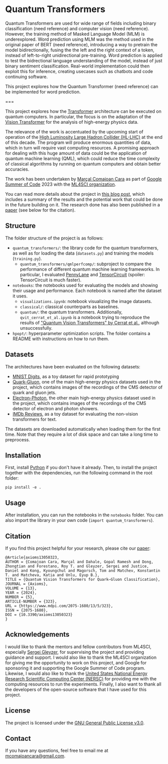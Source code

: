 # Quantum Transformers

Quantum Transformers are used for wide range of fields including binary classification (need reference) and computer vision (need reference). However, the training method of Masked Language Model (MLM) is underexplored. Word prediction using MLM was the method used in the original paper of BERT (need reference), introducing a way to pretrain the model bidirectionally, fusing the the left and the right context of a token, instead of left-to-right unidirectional pre-training. Word prediction is applied to test the bidrectional language understanding of the model, instead of just binary sentiment classification. Real-world implementation could then exploit this for inference, creating usecases such as chatbots and code continuing software. 

This project explores how the Quantum Transformer (need reference) can be implemented for word prediction.

===


This project explores how the [Transformer](https://en.wikipedia.org/wiki/Transformer_(machine_learning_model)) architecture can be executed on quantum computers. In particular, the focus is on the adaptation of the [Vision Transformer](https://en.wikipedia.org/wiki/Vision_transformer) for the analysis of high-energy physics data.

The relevance of the work is accentuated by the upcoming start of operation of the [High Luminosity Large Hadron Collider (HL-LHC)](https://hilumilhc.web.cern.ch/content/hl-lhc-project) at the end of this decade. The program will produce enormous quantities of data, which in turn will require vast computing resources. A promising approach for dealing with this huge amount of data could be the application of quantum machine learning (QML), which could reduce the time complexity of classical algorithms by running on quantum computers and obtain better accuracies.

The work has been undertaken by [Marçal Comajoan Cara](https://marçal.cc/) as part of [Google Summer of Code](https://summerofcode.withgoogle.com) 2023 with the [ML4SCI organization](https://ml4sci.org/).

You can read more details about the project in [this blog post](https://marçal.cc/blog/gsoc23/), which includes a summary of the results and the potential work that could be done in the future building on it. The research done has also been published in a [paper](https://doi.org/10.3390/axioms13050323) (see below for the citation).

## Structure

The folder structure of the project is as follows:

- `quantum_transformers/`: the library code for the quantum transformers, as well as for loading the data (`datasets.py`) and training the models (`training.py`).
  - `quantum_transformers/qmlperfcomp/`: subproject to compare the performance of different quantum machine learning frameworks. In particular, I evaluated [PennyLane](https://pennylane.ai/) and [TensorCircuit](https://tensorcircuit.readthedocs.io/) (spoiler: TensorCircuit is much faster).
- `notebooks`: the notebooks used for evaluating the models and showing their usage and performance. Each notebook is named after the dataset it uses.
  - `visualizations.ipynb`: notebook visualizing the image datasets.
  - `classical/`: classical counterparts as baselines.
  - `quantum/`: the quantum transformers. Additionally, `qvit_cerrat_et_al.ipynb` is a notebook trying to reproduce the results of ["Quantum Vision Transformers" by Cerrat et al.](https://arxiv.org/abs/2106.03173), although unsuccessfully.
- `hpopt/`: hyperparameter optimization scripts. The folder contains a README with instructions on how to run them.


## Datasets

The architectures have been evaluated on the following datasets:

- [MNIST Digits](http://yann.lecun.com/exdb/mnist/), as a toy dataset for rapid prototyping
- [Quark-Gluon](https://arxiv.org/abs/1902.08276), one of the main high-energy physics datasets used in the project, which contains images of the recordings of the CMS detector of quark and gluon jets.
- [Electron-Photon](https://arxiv.org/abs/1807.11916), the other main high-energy physics dataset used in the project, which contains images of the recordings of the CMS detector of electron and photon showers.
- [IMDb Reviews](https://www.tensorflow.org/datasets/catalog/imdb_reviews), as a toy dataset for evaluating the non-vision transformers for text.

The datasets are downloaded automatically when loading them for the first time. Note that they require a lot of disk space and can take a long time to preprocess.

## Installation

First, install [Python](https://www.python.org/downloads/) if you don't have it already. Then, to install the project together with the dependencies, run the following command in the root folder:

```
pip install -e .
```

## Usage

After installation, you can run the notebooks in the `notebooks` folder. You can also import the library in your own code (`import quantum_transformers`).

## Citation

If you find this project helpful for your research, please cite our [paper](https://doi.org/10.3390/axioms13050323):

```
@Article{axioms13050323,
AUTHOR = {Comajoan Cara, Marçal and Dahale, Gopal Ramesh and Dong, Zhongtian and Forestano, Roy T. and Gleyzer, Sergei and Justice, Daniel and Kong, Kyoungchul and Magorsch, Tom and Matchev, Konstantin T. and Matcheva, Katia and Unlu, Eyup B.},
TITLE = {Quantum Vision Transformers for Quark–Gluon Classification},
JOURNAL = {Axioms},
VOLUME = {13},
YEAR = {2024},
NUMBER = {5},
ARTICLE-NUMBER = {323},
URL = {https://www.mdpi.com/2075-1680/13/5/323},
ISSN = {2075-1680},
DOI = {10.3390/axioms13050323}
}
```


## Acknowledgements

I would like to thank the mentors and fellow contributors from ML4SCI, especially [Sergei Gleyzer](http://sergeigleyzer.com/), for supervising the project and providing guidance and support. I would also like to thank the ML4SCI organization for giving me the opportunity to work on this project, and Google for sponsoring it and supporting the Google Summer of Code program. Likewise, I would also like to thank the [United States National Energy Research Scientific Computing Center (NERSC)](https://www.nersc.gov/) for providing me with the computing resources to run the experiments. Finally, I also want to thank all the developers of the open-source software that I have used for this project.

## License

The project is licensed under the [GNU General Public License v3.0](LICENSE.md).

## Contact

If you have any questions, feel free to email me at [mcomajoancara@gmail.com](mailto:mcomajoancara@gmail.com).

